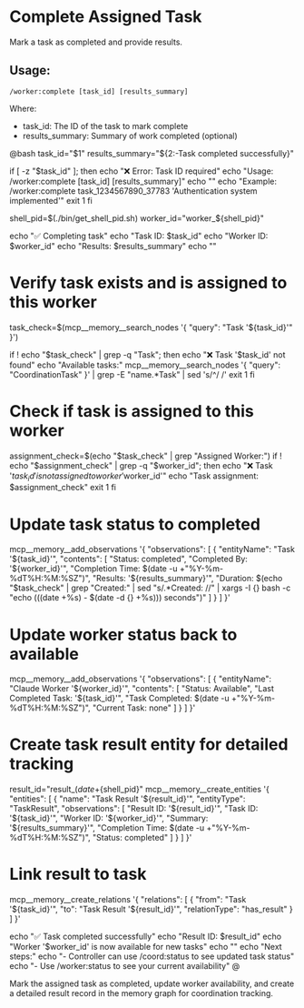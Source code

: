 # Complete Assigned Task

Mark a task as completed and provide results.

## Usage:
```
/worker:complete [task_id] [results_summary]
```

Where:
- task_id: The ID of the task to mark complete
- results_summary: Summary of work completed (optional)

@bash
task_id="$1"
results_summary="${2:-Task completed successfully}"

if [ -z "$task_id" ]; then
  echo "❌ Error: Task ID required"
  echo "Usage: /worker:complete [task_id] [results_summary]"
  echo ""
  echo "Example: /worker:complete task_1234567890_37783 'Authentication system implemented'"
  exit 1
fi

shell_pid=$(./bin/get_shell_pid.sh)
worker_id="worker_${shell_pid}"

echo "✅ Completing task"
echo "Task ID: $task_id"
echo "Worker ID: $worker_id"
echo "Results: $results_summary"
echo ""

# Verify task exists and is assigned to this worker
task_check=$(mcp__memory__search_nodes '{
  "query": "Task '${task_id}'"
}')

if ! echo "$task_check" | grep -q "Task"; then
  echo "❌ Task '$task_id' not found"
  echo "Available tasks:"
  mcp__memory__search_nodes '{
    "query": "CoordinationTask"
  }' | grep -E "name.*Task" | sed 's/^/   /'
  exit 1
fi

# Check if task is assigned to this worker
assignment_check=$(echo "$task_check" | grep "Assigned Worker:")
if ! echo "$assignment_check" | grep -q "$worker_id"; then
  echo "❌ Task '$task_id' is not assigned to worker '$worker_id'"
  echo "Task assignment: $assignment_check"
  exit 1
fi

# Update task status to completed
mcp__memory__add_observations '{
  "observations": [
    {
      "entityName": "Task '${task_id}'",
      "contents": [
        "Status: completed",
        "Completed By: '${worker_id}'",
        "Completion Time: $(date -u +"%Y-%m-%dT%H:%M:%SZ")",
        "Results: '${results_summary}'",
        "Duration: $(echo "$task_check" | grep "Created:" | sed "s/.*Created: //" | xargs -I {} bash -c "echo $(($(date +%s) - $(date -d {} +%s))) seconds")"
      ]
    }
  ]
}'

# Update worker status back to available
mcp__memory__add_observations '{
  "observations": [
    {
      "entityName": "Claude Worker '${worker_id}'",
      "contents": [
        "Status: Available",
        "Last Completed Task: '${task_id}'",
        "Task Completed: $(date -u +"%Y-%m-%dT%H:%M:%SZ")",
        "Current Task: none"
      ]
    }
  ]
}'

# Create task result entity for detailed tracking
result_id="result_$(date +%s)_${shell_pid}"
mcp__memory__create_entities '{
  "entities": [
    {
      "name": "Task Result '${result_id}'",
      "entityType": "TaskResult",
      "observations": [
        "Result ID: '${result_id}'",
        "Task ID: '${task_id}'",
        "Worker ID: '${worker_id}'",
        "Summary: '${results_summary}'",
        "Completion Time: $(date -u +"%Y-%m-%dT%H:%M:%SZ")",
        "Status: completed"
      ]
    }
  ]
}'

# Link result to task
mcp__memory__create_relations '{
  "relations": [
    {
      "from": "Task '${task_id}'",
      "to": "Task Result '${result_id}'",
      "relationType": "has_result"
    }
  ]
}'

echo "✅ Task completed successfully"
echo "Result ID: $result_id"
echo "Worker '$worker_id' is now available for new tasks"
echo ""
echo "Next steps:"
echo "- Controller can use /coord:status to see updated task status"
echo "- Use /worker:status to see your current availability"
@

Mark the assigned task as completed, update worker availability, and create a detailed result record in the memory graph for coordination tracking.
